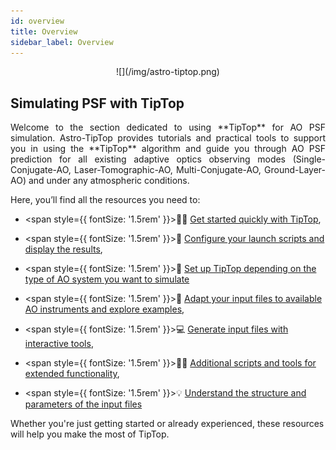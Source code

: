 ```yaml
---
id: overview
title: Overview
sidebar_label: Overview
---
```


<p align="center">
![](/img/astro-tiptop.png)
</p>

## Simulating PSF with TipTop
<p align="justify">
Welcome to the section dedicated to using **TipTop** for AO PSF simulation. Astro-TipTop provides tutorials and practical tools to support you in using the **TipTop** algorithm and guide you through AO PSF prediction for all existing adaptive optics observing modes (Single-Conjugate-AO, Laser-Tomographic-AO, Multi-Conjugate-AO, Ground-Layer-AO) and under any atmospheric conditions.

Here, you’ll find all the resources you need to:

- <span style={{ fontSize: '1.5rem' }}>🏃‍➡️</span> [Get started quickly with TipTop](/docs/orion/usage),

- <span style={{ fontSize: '1.5rem' }}>🚀</span> [Configure your launch scripts and display the results](/docs/orion/howtosetuplaunchfile),

- <span style={{ fontSize: '1.5rem' }}>🔭</span> [Set up TipTop depending on the type of AO system you want to simulate](/docs/orion/howtosetup)

- <span style={{ fontSize: '1.5rem' }}>🔎</span> [Adapt your input files to available AO instruments and explore examples](/docs/orion/AO_instruments.mdx),

- <span style={{ fontSize: '1.5rem' }}>💻</span> [Generate input files with interactive tools](/docs/orion/Interactive_tools.mdx),

- <span style={{ fontSize: '1.5rem' }}>🧑‍💻</span> [Additional scripts and tools for extended functionality](/docs/orion/useful_scripts.mdx),

- <span style={{ fontSize: '1.5rem' }}>💡</span> [Understand the structure and parameters of the input files](/docs/orion/parameterfiles)

Whether you're just getting started or already experienced, these resources will help you make the most of TipTop.
</p>
